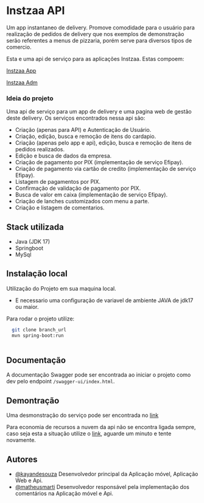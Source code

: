 # Instzaa API

Um app instantaneo de delivery. 
Promove comodidade para o usuário para realização de pedidos de delivery que nos exemplos de demonstração serão referentes a menus de pizzaria, porém serve para diversos tipos de comercio.


Esta e uma api de serviço para as aplicações Instzaa.
Estas compoem:

[Instzaa App](https://github.com/KayandeSouzaPereira/instzaa-app)

[Instzaa Adm](https://github.com/KayandeSouzaPereira/instzaa-adm)


### Ideia do projeto

Uma api de serviço para um app de delivery e uma pagina web de gestão deste delivery. Os serviços encontrados nessa api são:
- Criação (apenas para API) e Autenticação de Usuário.
- Criação, edição, busca e remoção de itens do cardapio.
- Criação (apenas pelo app e api), edição, busca e remoção de itens de pedidos realizados.
- Edição e busca de dados da empresa.
- Criação de pagamento por PIX (implementação de serviço Efipay).
- Criação de pagamento via cartão de credito (implementação de serviço Efipay).
- Listagem de pagamentos por PIX.
- Confirmação de validação de pagamento por PIX.
- Busca de valor em caixa (implementação de serviço Efipay).
- Criação de lanches customizados com menu a parte.
- Criação e listagem de comentarios.

## Stack utilizada

- Java (JDK 17)
- Springboot
- MySql


## Instalação local

Utilização do Projeto em sua maquina local.

- E necessario uma configuração de variavel de ambiente JAVA de jdk17 ou maior.


Para rodar o projeto utilize:
```bash
  git clone branch_url
  mvn spring-boot:run
  
```
## Documentação

A documentação Swagger pode ser encontrada ao iniciar o projeto como dev pelo endpoint `/swagger-ui/index.html`.

## Demontração
Uma desmonstração do serviço pode ser encontrada no [link](http://ec2-56-124-45-234.sa-east-1.compute.amazonaws.com/swagger-ui/index.html)

Para economia de recursos a nuvem da api não se encontra ligada sempre, caso seja esta a situação utilize o [link](https://6pfgw28ez3.execute-api.sa-east-1.amazonaws.com/default/InstzaaServerPremisse), aguarde um minuto e tente novamente.

## Autores

- [@kayandesouza](https://github.com/KayandeSouzaPereira) Desenvolvedor principal da Aplicação móvel, Aplicação Web e Api.
- [@matheusmarti](https://github.com/Matheus-Marti1) Desenvolvedor responsável pela implementação dos comentários na Aplicação móvel e Api.

